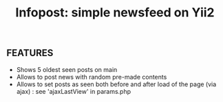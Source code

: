 <p align="center">
    <h1 align="center">Infopost: simple newsfeed on Yii2</h1>
    <br>
</p>


FEATURES
-------------------

* Shows 5 oldest seen posts on main
* Allows to post news with random pre-made contents
* Allows to set posts as seen both before and after load of the page (via ajax) : see 'ajaxLastView' in params.php

